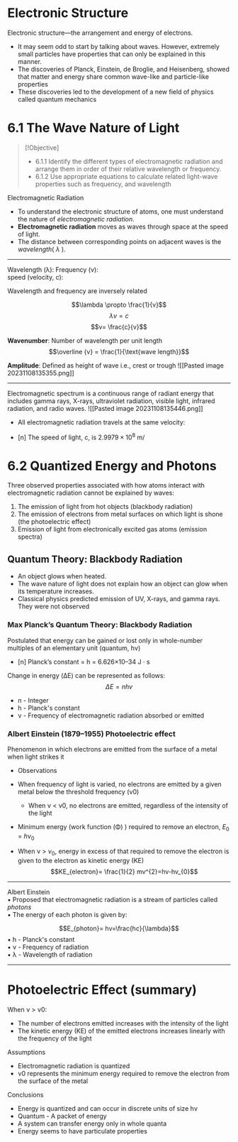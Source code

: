 
# Electronic Structure
Electronic structure—the arrangement and energy of electrons.  
- It may seem odd to start by talking about waves. However, extremely small particles have properties that can only be explained in this manner.  
- The discoveries of Planck, Einstein, de Broglie, and Heisenberg, showed that matter and energy share common wave-like and particle-like properties  
- These discoveries led to the development of a new field of physics called quantum mechanics

# 6.1 The Wave Nature of Light

> [!Objective]
> 
> - 6.1.1 Identify the different types of electromagnetic radiation and arrange them in order of their relative wavelength or frequency.  
> - 6.1.2 Use appropriate equations to calculate related light-wave properties such as frequency, and wavelength

Electromagnetic Radiation

- To understand the electronic structure of atoms, one must understand the nature of _electromagnetic radiation_.  
- **Electromagnetic radiation** moves as waves through space at the speed of light.  
- The distance between corresponding points on adjacent waves is the _wavelength_( $\lambda$ ).  

---
Wavelength (λ): 
Frequency (ν):  
speed (velocity, c):

Wavelength and frequency are inversely related

$$\lambda \propto \frac{1}{v}$$
$$\lambda v = c$$
$$v= \frac{c}{v}$$

**Wavenumber**: Number of wavelength per unit length
$$\overline {v} = \frac{1}{\text{wave length}}$$

**Amplitude**: Defined as height of wave i.e., crest or trough
![[Pasted image 20231108135355.png]]

---
Electromagnetic spectrum is a continuous range of radiant energy that includes gamma rays, X-rays, ultraviolet radiation, visible light, infrared radiation, and radio waves.
![[Pasted image 20231108135446.png]]

- All electromagnetic radiation travels at the same velocity:

- [n] The speed of light, c, is $2.9979×10^{8}$ m/

# 6.2 Quantized Energy and Photons

Three observed properties associated with how atoms interact with electromagnetic radiation cannot be explained by waves:  
1) The emission of light from hot objects (blackbody radiation)  
2) The emission of electrons from metal surfaces on which light is shone (the photoelectric effect)  
3) Emission of light from electronically excited gas atoms (emission spectra)

## Quantum Theory: Blackbody Radiation

- An object glows when heated.  
- The wave nature of light  does not explain how an  object can glow when its temperature increases. 
-  Classical physics predicted emission of UV, X-rays, and gamma rays. They were not observed

### Max Planck’s Quantum Theory: Blackbody Radiation

Postulated that energy can be gained or lost only in whole-number multiples of an elementary unit  (quantum, hν)

- [n] Planck’s constant = h = 6.626×10–34 J · s

Change in energy (ΔE) can be represented as follows:
$$\Delta E = nhv $$
- n - Integer  
- h - Planck's constant  
- ν - Frequency of electromagnetic radiation absorbed or emitted

### Albert Einstein (1879–1955) Photoelectric effect

Phenomenon in which electrons are emitted from the surface of a metal when light strikes it

- Observations  
- When frequency of light is varied, no electrons are emitted by a given metal  below the threshold frequency (ν0)  
	- When ν < ν0, no electrons are emitted, regardless of the intensity of the light

- Minimum energy (work function (Φ) ) required to remove an electron, $E_0$ = $hν_0$ 
- When ν > $ν_0$, energy in excess of that required to remove the electron is given  to the electron as kinetic energy (KE)
$$KE_{electron}= \frac{1}{2} mv^{2}=hv-hv_{0}$$

---

Albert Einstein  
▪ Proposed that electromagnetic radiation is a stream of particles called _photons_  
▪ The energy of each photon is given by:

$$E_{photon}= hv=\frac{hc}{\lambda}$$
▪ h - Planck's constant  
▪ ν - Frequency of radiation  
▪ λ - Wavelength of radiation

---
# Photoelectric Effect (summary)

When ν > ν0:  
- The number of electrons emitted increases with the intensity of the light  
- The kinetic energy (KE) of the emitted electrons increases linearly with the frequency of the light


Assumptions  
- Electromagnetic radiation is quantized  
-  ν0 represents the minimum energy required to remove the electron from the surface of the metal

Conclusions  
- Energy is quantized and can occur in discrete units of size hν  
- Quantum - A packet of energy  
- A system can transfer energy only in whole quanta  
- Energy seems to have particulate properties